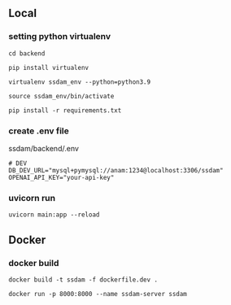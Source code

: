 ## Local
### setting python virtualenv

```angular2html
cd backend

pip install virtualenv

virtualenv ssdam_env --python=python3.9

source ssdam_env/bin/activate

pip install -r requirements.txt
```

### create .env file
ssdam/backend/.env
```angular2html
# DEV
DB_DEV_URL="mysql+pymysql://anam:1234@localhost:3306/ssdam"
OPENAI_API_KEY="your-api-key"
```

### uvicorn run
```angular2html
uvicorn main:app --reload
```

## Docker 
### docker build
```angular2html
docker build -t ssdam -f dockerfile.dev .
```

```angular2html
docker run -p 8000:8000 --name ssdam-server ssdam
```
